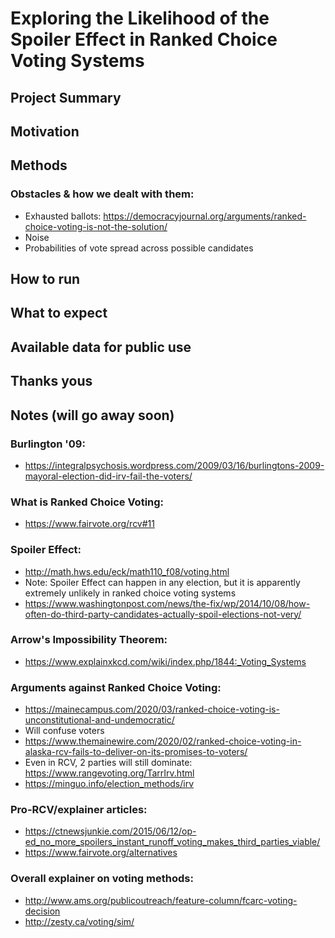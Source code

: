 # Exploring the Likelihood of the Spoiler Effect in Ranked Choice Voting Systems

## Project Summary

## Motivation

## Methods
### Obstacles & how we dealt with them:
- Exhausted ballots: https://democracyjournal.org/arguments/ranked-choice-voting-is-not-the-solution/
- Noise
- Probabilities of vote spread across possible candidates

## How to run

## What to expect

## Available data for public use

## Thanks yous

## Notes (will go away soon)

### Burlington '09:
- https://integralpsychosis.wordpress.com/2009/03/16/burlingtons-2009-mayoral-election-did-irv-fail-the-voters/

### What is Ranked Choice Voting:
- https://www.fairvote.org/rcv#11


### Spoiler Effect:
- http://math.hws.edu/eck/math110_f08/voting.html
- Note: Spoiler Effect can happen in any election, but it is apparently extremely unlikely in ranked choice voting systems
- https://www.washingtonpost.com/news/the-fix/wp/2014/10/08/how-often-do-third-party-candidates-actually-spoil-elections-not-very/

### Arrow's Impossibility Theorem: 
- https://www.explainxkcd.com/wiki/index.php/1844:_Voting_Systems

### Arguments against Ranked Choice Voting:
- https://mainecampus.com/2020/03/ranked-choice-voting-is-unconstitutional-and-undemocratic/
- Will confuse voters
- https://www.themainewire.com/2020/02/ranked-choice-voting-in-alaska-rcv-fails-to-deliver-on-its-promises-to-voters/
- Even in RCV, 2 parties will still dominate: https://www.rangevoting.org/TarrIrv.html
- https://minguo.info/election_methods/irv

### Pro-RCV/explainer articles:
- https://ctnewsjunkie.com/2015/06/12/op-ed_no_more_spoilers_instant_runoff_voting_makes_third_parties_viable/
- https://www.fairvote.org/alternatives


### Overall explainer on voting methods:
- http://www.ams.org/publicoutreach/feature-column/fcarc-voting-decision
- http://zesty.ca/voting/sim/
